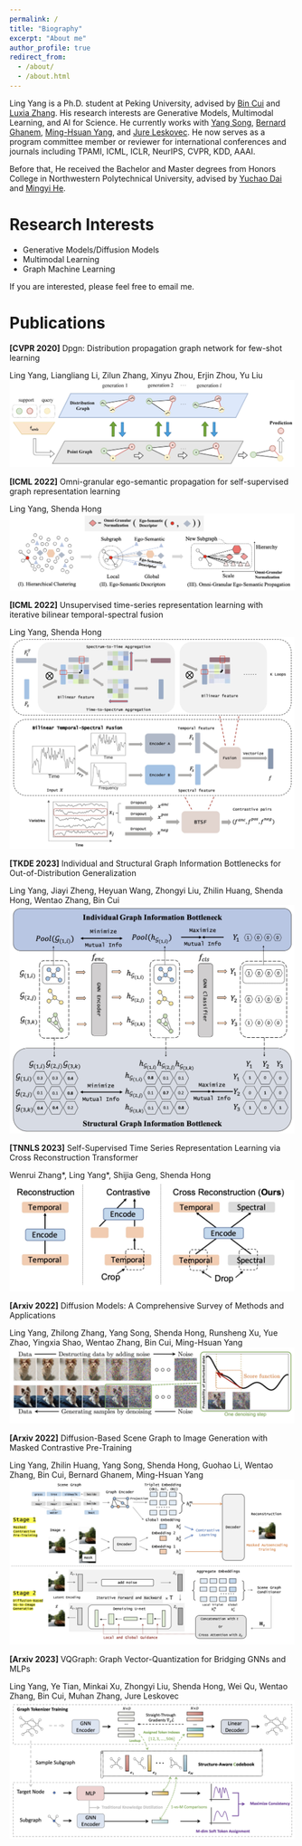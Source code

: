 ```yaml
---
permalink: /
title: "Biography"
excerpt: "About me"
author_profile: true
redirect_from: 
  - /about/
  - /about.html
---
```


Ling Yang is a Ph.D. student at Peking University, advised by [Bin Cui](https://cuibinpku.github.io/) and [Luxia Zhang](https://scholar.google.com/citations?user=qvRlo5wAAAAJ&hl=en). His research interests are Generative Models, Multimodal Learning, and AI for Science. He currently works with [Yang Song](https://yang-song.net/), [Bernard Ghanem](https://scholar.google.com/citations?user=rVsGTeEAAAAJ&hl=zh-CN),  [Ming-Hsuan Yang](https://scholar.google.com/citations?user=p9-ohHsAAAAJ&hl=zh-CN), and [Jure Leskovec](https://scholar.google.com/citations?user=Q_kKkIUAAAAJ&hl=zh-CN).  He now serves as a program committee member or reviewer for international conferences and journals including TPAMI, ICML, ICLR, NeurIPS, CVPR, KDD, AAAI.

Before that, He received the Bachelor and Master degrees from Honors College in Northwestern Polytechnical University, advised by [Yuchao Dai](https://scholar.google.com/citations?user=fddAbqsAAAAJ&hl=zh-CN) and [Mingyi He](https://scholar.google.com/citations?user=gLnLpAsAAAAJ&hl=en).  

# Research Interests
* Generative Models/Diffusion Models
* Multimodal Learning
* Graph Machine Learning

If you are interested, please feel free to email me.

# Publications

**[CVPR 2020]** Dpgn: Distribution propagation graph network for few-shot learning 

Ling Yang, Liangliang Li, Zilun Zhang, Xinyu Zhou, Erjin Zhou, Yu Liu 
![Editing a markdown file for a talk](/images/dpgn.png)

**[ICML 2022]** Omni-granular ego-semantic propagation for self-supervised graph representation learning 

Ling Yang, Shenda Hong
![Editing a markdown file for a talk](/images/oepg.png)

**[ICML 2022]** Unsupervised time-series representation learning with iterative bilinear temporal-spectral fusion

Ling Yang, Shenda Hong
![Editing a markdown file for a talk](/images/btsf.png)

**[TKDE 2023]** Individual and Structural Graph Information Bottlenecks for Out-of-Distribution Generalization

Ling Yang, Jiayi Zheng, Heyuan Wang, Zhongyi Liu, Zhilin Huang, Shenda Hong, Wentao Zhang, Bin Cui
![Editing a markdown file for a talk](/images/isgib.png)

**[TNNLS 2023]** Self-Supervised Time Series Representation Learning via Cross Reconstruction Transformer

Wenrui Zhang*, Ling Yang*, Shijia Geng, Shenda Hong
![Editing a markdown file for a talk](/images/transformer.png)


**[Arxiv 2022]** Diffusion Models: A Comprehensive Survey of Methods and Applications

Ling Yang, Zhilong Zhang, Yang Song, Shenda Hong, Runsheng Xu, Yue Zhao, Yingxia Shao, Wentao Zhang, Bin Cui, Ming-Hsuan Yang
![Editing a markdown file for a talk](/images/survey.png)

**[Arxiv 2022]** Diffusion-Based Scene Graph to Image Generation with Masked Contrastive Pre-Training

Ling Yang, Zhilin Huang, Yang Song, Shenda Hong, Guohao Li, Wentao Zhang, Bin Cui, Bernard Ghanem, Ming-Hsuan Yang
![Editing a markdown file for a talk](/images/sgdiff.png)

**[Arxiv 2023]** VQGraph: Graph Vector-Quantization for Bridging GNNs and MLPs

Ling Yang, Ye Tian, Minkai Xu, Zhongyi Liu, Shenda Hong, Wei Qu, Wentao Zhang, Bin Cui, Muhan Zhang, Jure Leskovec
![Editing a markdown file for a talk](/images/vqgraph.png)


 

 

